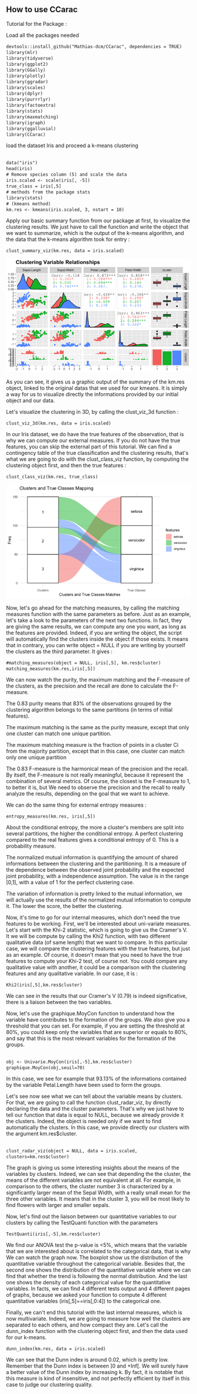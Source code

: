 ## How to use CCarac

Tutorial for the Package :


Load all the packages needed

```{r}
devtools::install_github("Mathias-dcm/CCarac", dependencies = TRUE)
library(mlr)
library(tidyverse)
library(ggplot2)
library(GGally)
library(plotly)
library(ggradar)
library(scales)
library(dplyr)
library(purrrlyr)
library(factoextra)
library(stats)
library(maxmatching)
library(igraph)
library(ggalluvial)
library(CCarac)
```

load the dataset Iris and proceed a k-means clustering

```{r}

data("iris")
head(iris)
# Remove species column (5) and scale the data
iris.scaled <- scale(iris[, -5])
true_class = iris[,5]
# methods from the package stats
library(stats)
# (kmeans method)
km.res <- kmeans(iris.scaled, 3, nstart = 10)

```

Apply our basic summary function from our package at first, to visualize the clustering results. We just have to call the function and write the object that we want to summarize, which is the output of the k-means algorithm, and the data that the k-means algorithm took for entry :

```{r}
clust_summary_viz(km.res, data = iris.scaled)

```

![](README_files/figures/summary.png)<!-- -->

As you can see, it gives us a graphic output of the summary of the km.res object, linked to the original datas that we used for our kmeans. It is simply a way for us to visualize directly the informations provided by our initial object and our data.

Let's visualize the clustering in 3D, by calling the clust_viz_3d function :


```{r}
clust_viz_3d(km.res, data = iris.scaled)

```



In our Iris dataset, we do have the true features of the observation, that is why we can compute our external measures. If you do not have the true features, you can skip the external part of this tutorial.
We can find a contingency table of the true classification and the clustering results, that's what we are going to do with the clust_class_viz function, by computing the clustering object first, and then the true features :


```{r}
clust_class_viz(km.res, true_class)
```
![](README_files/figures/clust_class_viz.png)<!-- -->

Now, let's go ahead for the matching measures, by calling the matching measures function with the same parameters as before. Just as an example, let's take a look to the parameters of the next two functions. In fact, they are giving the same results, we can compute any one you want, as long as the features are provided. Indeed, if you are writing the object, the script will automatically find the clusters inside the object if those exists. It means that in contrary, you can write object = NULL if you are writing by yourself the clusters as the third parameter. It gives :

```{r}
#matching_measures(object = NULL, iris[,5], km.res$cluster)
matching_measures(km.res,iris[,5])
```

We can now watch the purity, the maximum matching and the F-measure of the clusters, as the precision and the recall are done to calculate the F-measure. 

The 0.83 purity means that 83% of the observations grouped by the clustering algorithm belongs to the same partitions (in terms of initial features).

The maximum matching is the same as the purity measure, except that only one cluster can match one unique partition. 

The maximum matching measure is the fraction of points in a cluster Ci from the majority partition, except that in this case, one cluster can match only one unique partition


The 0.83 F-measure is the harmonical mean of the precision and the recall. By itself, the F-measure is not really meaningful, because it represent the combination of several metrics. Of course, the closest is the F-measure to 1, to better it is, but We need to observe the precision and the recall to really analyze the results, depending on the goal that we want to achieve.

 

We can do the same thing for external entropy measures :

```{r}
entropy_measures(km.res, iris[,5])
```

About the conditional entropy, the more a cluster's members are split into several partitions, the higher the conditional entropy. A perfect clustering compared to the real features gives a conditional entropy of 0. This is a probability measure.

The normalized mutual information is quantifying the amount of shared informations between the clustering and the partitioning. It is a measure of the dependence between the observed joint probability and the expected joint probability, with a independence assumption. The value is in the range [0,1], with a value of 1 for the perfect clustering case.


The variation of information is pretty linked to the mutual information, we will actually use the results of the normalized mutual information to compute it. The lower the score, the better the clustering.





Now, it's time to go for our internal measures, which don't need the true features to be working. First, we'll be interested about uni-variate measures. Let's start with the Khi-2 statistic, which is going to give us the Cramer's V. It we will be compute by calling the Khi2 function, with two different qualitative data (of same length) that we want to compare. In this particular case, we will compare the clustering features with the true features, but just as an example. Of course, it doesn't mean that you need to have the true features to compute your Khi-2 test, of course not. You could compare any qualitative value with another, it could be a comparison with the clustering features and any qualitative variable. In our case, it is :

```{r}
Khi2(iris[,5],km.res$cluster)
```

We can see in the results that our Cramer's V (0.79) is indeed significative, there is a liaison between the two variables.



Now, let's use the graphique.MoyCon function to understand how the variable have contributes to the formation of the groups. We also give you a threshold that you can set. For example, if you are setting the threshold at 80%, you could keep only the variables that are superior or equals to 80%, and say that this is the most relevant variables for the formation of the groups.

```{r}

obj <- Univarie.MoyCon(iris[,-5],km.res$cluster)
graphique.MoyCon(obj,seuil=70)
```

In this case, we see for example that 93.13% of the informations contained by the variable Petal.Length have been used to form the groups.



Let's see now see what we can tell about the variable means by clusters. For that, we are going to call the function clust_radar_viz, by directly declaring the data and the cluster parameters. That's why we just have to tell our function that data is equal to NULL, because we already provide it the clusters. Indeed, the object is needed only if we want to find automatically the clusters. In this case, we provide directly our clusters with the argument km.res$cluster. 
```{r}

clust_radar_viz(object = NULL, data = iris.scaled, clusters=km.res$cluster)

```

The graph is giving us some interesting insights about the means of the variables by clusters. Indeed, we can see that depending the the cluster, the means of the different variables are not equivalent at all. For example, in comparison to the others, the cluster number 3 is characterized by a significantly larger mean of the Sepal Width, with a really small mean for the three other variables. It means that in the cluster 3, you will be most likely to find flowers with larger and smaller sepals.


Now, let's find out the liaison between our quantitative variables to our clusters by calling the TestQuanti function with the parameters 

```{r}
TestQuanti(iris[,-5],km.res$cluster)

```

We find our ANOVA test the p-value is <5%, which means that the variable that we are interested about is correlated to the categorical data, that is why We can watch the graph now. The boxplot show us the distribution of the quantitative variable throughout the categorical variable. Besides that, the second one shows the distribution of the quantitative variable where we can find that whether the trend is following the normal distribution. And the last one shows the density of each categorical value for the quantitative variables. In facts, we can find 4 different tests output and 4 different pages of graphs, because we asked your function to compute 4 different quantitative variables (iris[,5]==iris[,0:4]) to the categorical one.


Finally, we can't end this tutorial with the last internal measures, which is now multivariate. Indeed, we are going to measure how well the clusters are separated to each others, and how compact they are. Let's call the dunn_index function with the clustering object first, and then the data used for our k-means. 

```{r}
dunn_index(km.res, data = iris.scaled)
```


We can see that the Dunn index is around 0.02, which is pretty low. Remember that the Dunn index is between ]0 and +Inf[. We will surely have a better value of the Dunn index by increasing k. By fact, it is notable that this measure is kind of insensitive, and not perfectly efficient by itself in this case to judge our clustering quality.


